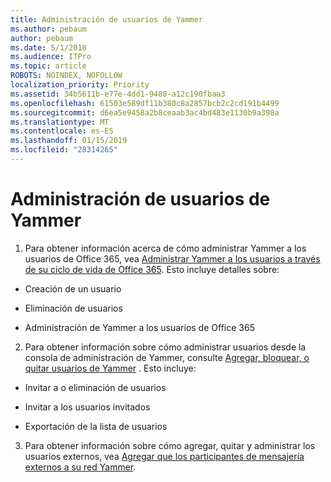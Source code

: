```yaml
---
title: Administración de usuarios de Yammer
ms.author: pebaum
author: pebaum
ms.date: 5/1/2018
ms.audience: ITPro
ms.topic: article
ROBOTS: NOINDEX, NOFOLLOW
localization_priority: Priority
ms.assetid: 34b5611b-e77e-4dd1-9480-a12c190fbaa3
ms.openlocfilehash: 61503e589df11b380c8a2857bcb2c2cd191b4499
ms.sourcegitcommit: d6ea5e9458a2b8ceaab3ac4bd483e1130b9a398a
ms.translationtype: MT
ms.contentlocale: es-ES
ms.lasthandoff: 01/15/2019
ms.locfileid: "28314265"
---
```

# <a name="managing-yammer-users"></a>Administración de usuarios de Yammer

1. Para obtener información acerca de cómo administrar Yammer a los usuarios de Office 365, vea [Administrar Yammer a los usuarios a través de su ciclo de vida de Office 365](https://support.office.com/article/6c4c8fff-6444-404a-bffc-f9da0bcc3039). Esto incluye detalles sobre:
    
  - Creación de un usuario
    
  - Eliminación de usuarios
    
  - Administración de Yammer a los usuarios de Office 365
    
2. Para obtener información sobre cómo administrar usuarios desde la consola de administración de Yammer, consulte [Agregar, bloquear, o quitar usuarios de Yammer](http://alchemyportal.azurewebsites.net/Rule/ManageYammer%20users%20across%20their%20lifecycle%20from%20Office%20365) . Esto incluye: 
    
  - Invitar a o eliminación de usuarios
    
  - Invitar a los usuarios invitados
    
  - Exportación de la lista de usuarios
    
3. Para obtener información sobre cómo agregar, quitar y administrar los usuarios externos, vea [Agregar que los participantes de mensajería externos a su red Yammer](https://support.office.com/article/423653bb-86b2-4eac-9d7e-dca121f7c16c).
    


